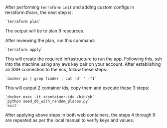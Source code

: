 After performing `terraform init` and adding custom configs in terraform.tfvars, the next step is:
		
	`terraform plan`

The output will be to plan 9 resources.

After reviewing the plan, run this command:

	`terraform apply`

This will create the required infrastructure to run the app. Following this, ssh into the machine using any aws key pair on your account. After establishing an SSH connection to the ecs, follow these steps:

	`docker ps | grep finder | cut -d' ' -f1`

This will output 2 container ids, copy them and execute these 3 steps:

	`docker exec -it <container-id> /bin/sh`
	`python seed_db_with_random_places.py`
	`exit`

After applying above steps in both web containers, the steps 4 through 9 are repeated as per the local manual to verify keys and values.
